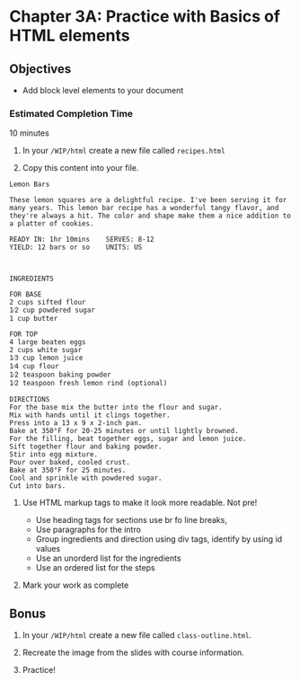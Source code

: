 # Chapter 3A: Practice with Basics of HTML elements

## Objectives
* Add block level elements to your document

### Estimated Completion Time 
10 minutes
 

1. In your `/WIP/html` create a new file called  `recipes.html`

1. Copy this content into your file.

```
Lemon Bars

These lemon squares are a delightful recipe. I've been serving it for many years. This lemon bar recipe has a wonderful tangy flavor, and they're always a hit. The color and shape make them a nice addition to a platter of cookies.

READY IN: 1hr 10mins	SERVES: 8-12
YIELD: 12 bars or so	UNITS: US



INGREDIENTS 

FOR BASE
2 cups sifted flour
1⁄2 cup powdered sugar
1 cup butter

FOR TOP
4 large beaten eggs
2 cups white sugar
1⁄3 cup lemon juice
1⁄4 cup flour
1⁄2 teaspoon baking powder
1⁄2 teaspoon fresh lemon rind (optional)

DIRECTIONS
For the base mix the butter into the flour and sugar.
Mix with hands until it clings together.
Press into a 13 x 9 x 2-inch pan.
Bake at 350°F for 20-25 minutes or until lightly browned.
For the filling, beat together eggs, sugar and lemon juice.
Sift together flour and baking powder.
Stir into egg mixture.
Pour over baked, cooled crust.
Bake at 350°F for 25 minutes.
Cool and sprinkle with powdered sugar.
Cut into bars.
```


1. Use HTML markup tags to make it look more readable. Not pre!

    * Use heading tags for sections use br fo line breaks,
    * Use paragraphs for the intro
    * Group ingredients and direction using div tags, identify by using id values
    * Use an unorderd list for the ingredients
    * Use an ordered list for the steps

1. Mark your work as complete

## Bonus

1. In your `/WIP/html` create a new file called  `class-outline.html`.

1. Recreate the image from the slides with course information.

1. Practice!
